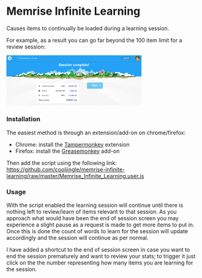 # Memrise Infinite Learning

Causes items to continually be loaded during a learning session. 

For example, as a result you can go far beyond the 100 item limit for a review session:

<img alt="screenshot" src="example.png" width="70%" /> 

### Installation

The easiest method is through an extension/add-on on chrome/firefox:

- Chrome: install the [Tampermonkey](https://chrome.google.com/webstore/detail/dhdgffkkebhmkfjojejmpbldmpobfkfo) extension
- Firefox: install the [Greasemonkey](https://addons.mozilla.org/en-US/firefox/addon/greasemonkey/) add-on

Then add the script using the following link: https://github.com/cooljingle/memrise-infinite-learning/raw/master/Memrise_Infinite_Learning.user.js

### Usage
With the script enabled the learning session will continue until there is nothing left to review/learn of items relevant to that session. As you approach what would have been the end of session screen you may experience a slight pause as a request is made to get more items to put in. Once this is done the count of words to learn for the session will update accordingly and the session will continue as per normal.

I have added a shortcut to the end of session screen in case you want to end the session prematurely and want to review your stats; to trigger it just click on the the number representing how many items you are learning for the session.
